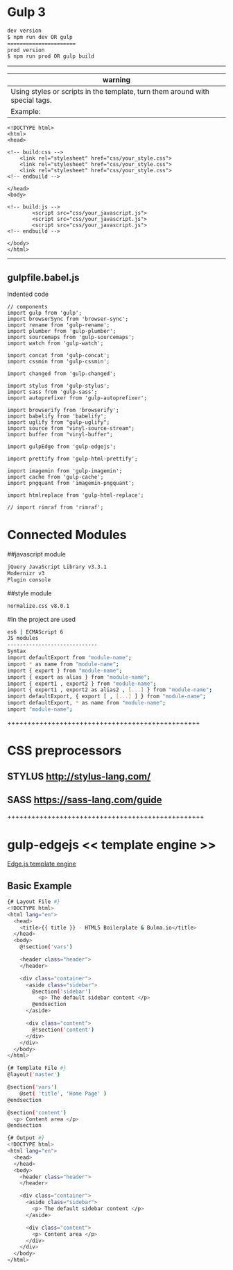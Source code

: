 # Gulp 3

```sh
dev version
$ npm run dev OR gulp
======================
prod version
$ npm run prod OR gulp build
```
***
| warning |
| ------ |
| Using styles or scripts in the template, turn them around with special tags.|
| Example: |
```
<!DOCTYPE html>
<html>
<head>

<!-- build:css -->
	<link rel="stylesheet" href="css/your_style.css">
	<link rel="stylesheet" href="css/your_style.css">
	<link rel="stylesheet" href="css/your_style.css">
<!-- endbuild -->

</head>
<body>

<!-- build:js -->
		<script src="css/your_javascript.js">
		<script src="css/your_javascript.js">
		<script src="css/your_javascript.js">
<!-- endbuild -->

</body>
</html>
```
***
## gulpfile.babel.js

Indented code

	// components
	import gulp from 'gulp';
	import browserSync from 'browser-sync';
	import rename from 'gulp-rename';
	import plumber from 'gulp-plumber';
	import sourcemaps from 'gulp-sourcemaps';
	import watch from 'gulp-watch';

	import concat from 'gulp-concat';
	import cssmin from 'gulp-cssmin';

	import changed from 'gulp-changed';

	import stylus from 'gulp-stylus';
	import sass from 'gulp-sass';
	import autoprefixer from 'gulp-autoprefixer';

	import browserify from 'browserify';
	import babelify from 'babelify';
	import uglify from "gulp-uglify";
	import source from "vinyl-source-stream";
	import buffer from "vinyl-buffer";

	import gulpEdge from 'gulp-edgejs';

	import prettify from 'gulp-html-prettify';

	import imagemin from 'gulp-imagemin';
	import cache from 'gulp-cache';
	import pngquant from 'imagemin-pngquant';

	import htmlreplace from 'gulp-html-replace';

	// import rimraf from 'rimraf';


# Connected Modules
##javascript module
```sh
jQuery JavaScript Library v3.3.1
Modernizr v3
Plugin console
```
##style module
```sh
normalize.css v8.0.1
```

#In the project are used
```sh
es6 | ECMAScript 6
JS modules
-----------------------------
Syntax
import defaultExport from "module-name"; 
import * as name from "module-name"; 
import { export } from "module-name"; 
import { export as alias } from "module-name"; 
import { export1 , export2 } from "module-name"; 
import { export1 , export2 as alias2 , [...] } from "module-name"; 
import defaultExport, { export [ , [...] ] } from "module-name"; 
import defaultExport, * as name from "module-name"; 
import "module-name";
```

++++++++++++++++++++++++++++++++++++++++++++++++

# CSS preprocessors
## STYLUS http://stylus-lang.com/
## SASS https://sass-lang.com/guide

+++++++++++++++++++++++++++++++++++++++++++++++++

# gulp-edgejs << template engine >>
[Edge.js template engine](http://edge.adonisjs.com)
## Basic Example
```sh
{# Layout File #}
<!DOCTYPE html>
<html lang="en">
  <head>
	<title>{{ title }} - HTML5 Boilerplate & Bulma.io</title>
  </head>
  <body>
	@!section('vars')

    <header class="header">
    </header>

    <div class="container">
      <aside class="sidebar">
        @section('sidebar') 
          <p> The default sidebar content </p>
        @endsection
      </aside>

      <div class="content">
        @!section('content') 
      </div>
    </div>
  </body>
</html>
```

```sh
{# Template File #}
@layout('master')

@section('vars')
    @set( 'title', 'Home Page' )
@endsection

@section('content')
  <p> Content area </p>
@endsection
```

```sh
{# Output #}
<!DOCTYPE html>
<html lang="en">
  <head>
  </head>
  <body>
    <header class="header">
    </header>

    <div class="container">
      <aside class="sidebar">
        <p> The default sidebar content </p>
      </aside>

      <div class="content">
        <p> Content area </p>
      </div>
    </div>
  </body>
</html>
```
